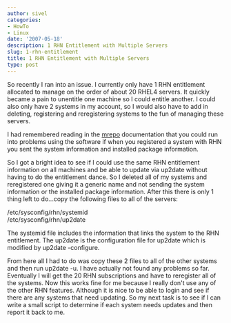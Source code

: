 ```yaml
---
author: sivel
categories:
- HowTo
- Linux
date: '2007-05-18'
description: 1 RHN Entitlement with Multiple Servers
slug: 1-rhn-entitlement
title: 1 RHN Entitlement with Multiple Servers
type: post
---
```


So recently I ran into an issue. I currently only have 1 RHN entitlement allocated to manage on the order of about 20 RHEL4 servers. It quickly became a pain to unentitle one machine so I could entitle another. I could also only have 2 systems in my account, so I would also have to add in deleting, registering and reregistering systems to the fun of managing these servers.  
  
I had remembered reading in the [mrepo][1] documentation that you could run into problems using the software if when you registered a system with RHN you sent the system information and installed package information.  
  
So I got a bright idea to see if I could use the same RHN entitlement information on all machines and be able to update via up2date without having to do the entitlement dance. So I deleted all of my systems and reregistered one giving it a generic name and not sending the system information or the installed package information. After this there is only 1 thing left to do...copy the following files to all of the servers:

/etc/sysconfig/rhn/systemid  
/etc/sysconfig/rhn/up2date  
  
The systemid file includes the information that links the system to the RHN entitlement. The up2date is the configuration file for up2date which is modified by up2date -configure.  
  
From here all I had to do was copy these 2 files to all of the other systems and then run up2date -u. I have actually not found any problems so far. Eventually I will get the 20 RHN subscriptions and have to reregister all of the systems. Now this works fine for me because I really don't use any of the other RHN features. Although it is nice to be able to login and see if there are any systems that need updating. So my next task is to see if I can write a small script to determine if each system needs updates and then report it back to me.

 [1]: http://dag.wieers.com/home-made/mrepo/
